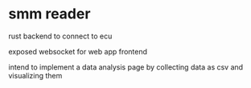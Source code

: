 # smm reader
rust backend to connect to ecu

exposed websocket for web app frontend

intend to implement a data analysis page by collecting data as csv and visualizing them